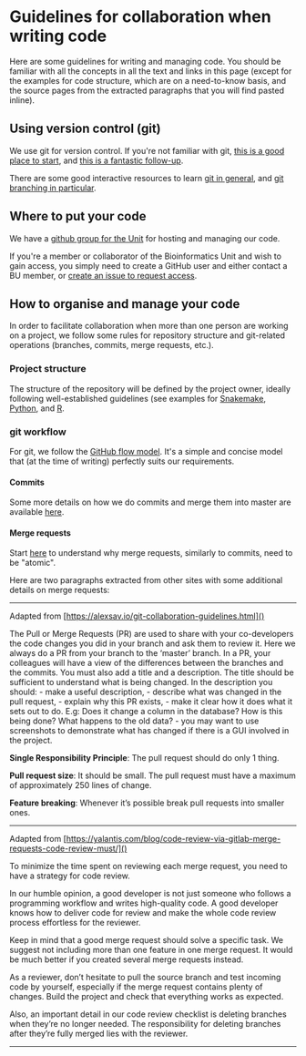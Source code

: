 # Guidelines for collaboration when writing code

Here are some guidelines for writing and managing code. You should be familiar
with all the concepts in all the text and links in this page (except for the
examples for code structure, which are on a need-to-know basis, and the source
pages from the extracted paragraphs that you will find pasted inline).

## Using version control (git)

We use git for version control. If you're not familiar with git, [this is a good place to start](https://www.freecodecamp.org/news/what-is-git-and-how-to-use-it-c341b049ae61/), and [this is a fantastic follow-up](http://think-like-a-git.net/). 

There are some good interactive resources to learn [git in general](https://gitexercises.fracz.com/), and [git branching in particular](https://learngitbranching.js.org/).

## Where to put your code

We have a [github group for the Unit](https://github.com/cnio-bu/) for hosting and managing our code.

If you're a member or collaborator of the Bioinformatics Unit and wish to gain access, you simply need to create a GitHub user and either contact a BU member, or [create an issue to request access](https://github.com/cnio-bu/cnio-bu.github.io/issues).

## How to organise and manage your code

In order to facilitate collaboration when more than one person are working on a project, we follow some rules for repository structure and git-related operations (branches, commits, merge requests, etc.).

### Project structure

The structure of the repository will be defined by the project owner, ideally following well-established guidelines (see examples for [Snakemake](https://snakemake.readthedocs.io/en/stable/snakefiles/deployment.html), [Python](https://docs.python-guide.org/writing/structure/), and [R](https://richpauloo.github.io/2018-10-17-How-to-keep-your-R-projects-organized/).

### git workflow

For git, we follow the [GitHub flow model](https://guides.github.com/introduction/flow/). It's a simple and concise model that (at the time of writing) perfectly suits our requirements.

#### Commits

Some more details on how we do commits and merge them into master are available [here](https://innerjoiner.com/guide/git-team-workflow-cheatsheet/).

#### Merge requests

Start [here](https://medium.com/@fagnerbrack/one-pull-request-one-concern-e84a27dfe9f1) to understand why merge requests, similarly to commits, need to be "atomic".

Here are two paragraphs extracted from other sites with some additional details on merge requests:

----

Adapted from [https://alexsav.io/git-collaboration-guidelines.html]()

The Pull or Merge Requests (PR) are used to share with your co-developers the code changes you did
in your branch and ask them to review it. Here we always do a PR from your branch to the ‘master’
branch. In a PR, your colleagues will have a view of the differences between the branches and the
commits. You must also add a title and a description. The title should be sufficient to understand
what is being changed. In the description you should: - make a useful description, - describe what
was changed in the pull request, - explain why this PR exists, - make it clear how it does what it
sets out to do. E.g: Does it change a column in the database? How is this being done? What happens
to the old data? - you may want to use screenshots to demonstrate what has changed if there is a
GUI involved in the project.

**Single Responsibility Principle**: The pull request should do only 1 thing.

**Pull request size**: It should be small. The pull request must have a maximum of approximately 250 lines of change.

**Feature breaking**: Whenever it’s possible break pull requests into smaller ones.

----

Adapted from [https://yalantis.com/blog/code-review-via-gitlab-merge-requests-code-review-must/]()

To minimize the time spent on reviewing each merge request, you need to have a strategy for code review.

In our humble opinion, a good developer is not just someone who follows a programming workflow and writes high-quality code. A good developer knows how to deliver code for review and make the whole code review process effortless for the reviewer.

Keep in mind that a good merge request should solve a specific task. We suggest not including more than one feature in one merge request. It would be much better if you created several merge requests instead.

As a reviewer, don’t hesitate to pull the source branch and test incoming code by yourself, especially if the merge request contains plenty of changes. Build the project and check that everything works as expected.

Also, an important detail in our code review checklist is deleting branches when they’re no longer needed. The responsibility for deleting branches after they’re fully merged lies with the reviewer.

----

